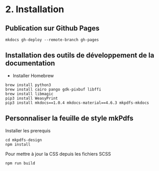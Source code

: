 # 2. Installation

## Publication sur Github Pages

```mkdocs gh-deploy --remote-branch gh-pages```

## Installation des outils de développement de la documentation

- Installer Homebrew

```
brew install python3
brew install cairo pango gdk-pixbuf libffi
brew install libmagic
pip3 install WeasyPrint
pip3 install mkdocs==1.0.4 mkdocs-material==4.6.3 mkpdfs-mkdocs
```

## Personnaliser la feuille de style mkPdfs

Installer les prerequis

```
cd mkpdfs-design 
npm install
```

Pour mettre à jour la CSS depuis les fichiers SCSS

```
npm run build
```
